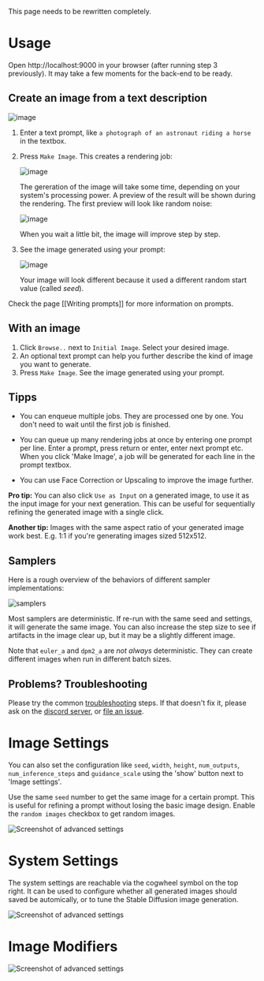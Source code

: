 This page needs to be rewritten completely.

# Usage
Open http://localhost:9000 in your browser (after running step 3 previously). It may take a few moments for the back-end to be ready.

## Create an image from a text description
![image](https://user-images.githubusercontent.com/5852422/196790628-2f053c6b-299a-4149-8c8a-8edd0eb08998.png)
1. Enter a text prompt, like `a photograph of an astronaut riding a horse` in the textbox.
2. Press `Make Image`. This creates a rendering job:

    ![image](https://user-images.githubusercontent.com/5852422/196795165-e2919bd4-a026-4563-8d3d-ef13004d5163.png)

    The gereration of the image will take some time, depending on your system's processing power. A preview of the result 
    will be shown during the rendering. The first preview will look like random noise:

    ![image](https://user-images.githubusercontent.com/5852422/196791880-4ad7dd35-de12-47ba-a5d6-d7a60261ca21.png)

    When you wait a little bit, the image will improve step by step.

3. See the image generated using your prompt:

    ![image](https://user-images.githubusercontent.com/5852422/196791962-e6ff59d5-87cb-4dd5-a8d0-de89c8646484.png)
    
    Your image will look different because it used a different random start value (called _seed_).

Check the page [[Writing prompts]] for more information on prompts.

## With an image
1. Click `Browse..` next to `Initial Image`. Select your desired image.
2. An optional text prompt can help you further describe the kind of image you want to generate.
3. Press `Make Image`. See the image generated using your prompt.

## Tipps
* You can enqueue multiple jobs. They are processed one by one. You don't need to wait until the first job is finished.
* You can queue up many rendering jobs at once by entering one prompt per line. Enter a prompt, press return or enter, enter next prompt etc. When you click 'Make Image', a job will be generated for each line in the prompt textbox.


* You can use Face Correction or Upscaling to improve the image further.

**Pro tip:** You can also click `Use as Input` on a generated image, to use it as the input image for your next generation. This can be useful for sequentially refining the generated image with a single click.

**Another tip:** Images with the same aspect ratio of your generated image work best. E.g. 1:1 if you're generating images sized 512x512.

## Samplers

Here is a rough overview of the behaviors of different sampler implementations:

![samplers](https://user-images.githubusercontent.com/683528/194741816-1291abdd-caac-4fc2-ac97-dd88513d8b6e.jpg)

Most samplers are deterministic. If re-run with the same seed and settings, it will generate the same image. You can also increase the step size to see if artifacts in the image clear up, but it may be a slightly different image.

Note that `euler_a` and `dpm2_a` are *not always* deterministic. They can create different images when run in different batch sizes.

## Problems? Troubleshooting
Please try the common [troubleshooting](Troubleshooting.md) steps. If that doesn't fix it, please ask on the [discord server](https://discord.com/invite/u9yhsFmEkB), or [file an issue](https://github.com/cmdr2/stable-diffusion-ui/issues).

# Image Settings
You can also set the configuration like `seed`, `width`, `height`, `num_outputs`, `num_inference_steps` and `guidance_scale` using the 'show' button next to 'Image settings'.

Use the same `seed` number to get the same image for a certain prompt. This is useful for refining a prompt without losing the basic image design. Enable the `random images` checkbox to get random images.

![Screenshot of advanced settings](https://github.com/cmdr2/stable-diffusion-ui/raw/main/media/config-v7.jpg?raw=true)

# System Settings
The system settings are reachable via the cogwheel symbol on the top right. It can be used to configure whether all generated images should 
saved be automically, or to tune the Stable Diffusion image generation.

![Screenshot of advanced settings](https://github.com/cmdr2/stable-diffusion-ui/raw/main/media/system-settings-v2.jpg?raw=true)

# Image Modifiers
![Screenshot of advanced settings](https://github.com/cmdr2/stable-diffusion-ui/raw/main/media/modifiers-v1.jpg?raw=true)